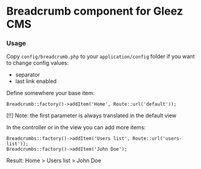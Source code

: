 # Breadcrumb component for Gleez CMS

### Usage

Copy `config/breadcrumb.php` to your `application/config` folder if you want to change config values:

* separator
* last link enabled

Define somewhere your base item:

	Breadcrumb::factory()->addItem('Home', Route::url('default'));

[!!] Note: the first parameter is always translated in the default view

In the controller or in the view you can add more items:

	Breadcrumbs::factory()->addItem('Users list', Route::url('users-list'));
	Breadcrumbs::factory()->addItem('John Doe');

Result:
	Home > Users list > John Doe

